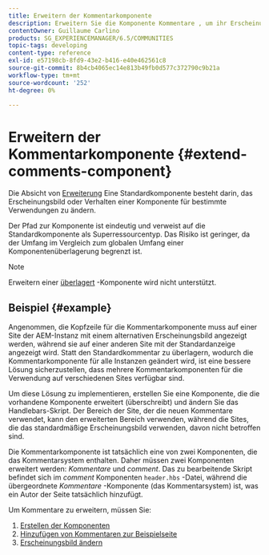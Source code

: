 ```yaml
---
title: Erweitern der Kommentarkomponente
description: Erweitern Sie die Komponente Kommentare , um ihr Erscheinungsbild oder Verhalten für bestimmte Verwendungen zu ändern.
contentOwner: Guillaume Carlino
products: SG_EXPERIENCEMANAGER/6.5/COMMUNITIES
topic-tags: developing
content-type: reference
exl-id: e57198cb-8fd9-43e2-b416-e40e462561c8
source-git-commit: 8b4cb4065ec14e813b49fb0d577c372790c9b21a
workflow-type: tm+mt
source-wordcount: '252'
ht-degree: 0%

---
```


# Erweitern der Kommentarkomponente  {#extend-comments-component}

Die Absicht von [Erweiterung](client-customize.md#extensions) Eine Standardkomponente besteht darin, das Erscheinungsbild oder Verhalten einer Komponente für bestimmte Verwendungen zu ändern.

Der Pfad zur Komponente ist eindeutig und verweist auf die Standardkomponente als Superressourcentyp. Das Risiko ist geringer, da der Umfang im Vergleich zum globalen Umfang einer Komponentenüberlagerung begrenzt ist.

>[!NOTE]
>
>Erweitern einer [überlagert](client-customize.md#overlays) -Komponente wird nicht unterstützt.

## Beispiel {#example}

Angenommen, die Kopfzeile für die Kommentarkomponente muss auf einer Site der AEM-Instanz mit einem alternativen Erscheinungsbild angezeigt werden, während sie auf einer anderen Site mit der Standardanzeige angezeigt wird. Statt den Standardkommentar zu überlagern, wodurch die Kommentarkomponente für alle Instanzen geändert wird, ist eine bessere Lösung sicherzustellen, dass mehrere Kommentarkomponenten für die Verwendung auf verschiedenen Sites verfügbar sind.

Um diese Lösung zu implementieren, erstellen Sie eine Komponente, die die vorhandene Komponente erweitert (überschreibt) und ändern Sie das Handlebars-Skript. Der Bereich der Site, der die neuen Kommentare verwendet, kann den erweiterten Bereich verwenden, während die Sites, die das standardmäßige Erscheinungsbild verwenden, davon nicht betroffen sind.

Die Kommentarkomponente ist tatsächlich eine von zwei Komponenten, die das Kommentarsystem enthalten. Daher müssen zwei Komponenten erweitert werden: *Kommentare* und *comment*. Das zu bearbeitende Skript befindet sich im *comment* Komponenten `header.hbs` -Datei, während die übergeordnete *Kommentare* -Komponente (das Kommentarsystem) ist, was ein Autor der Seite tatsächlich hinzufügt.

Um Kommentare zu erweitern, müssen Sie:

1. [Erstellen der Komponenten](extend-create-components.md)
1. [Hinzufügen von Kommentaren zur Beispielseite](extend-sample-page.md)
1. [Erscheinungsbild ändern](extend-alter-appearance.md)
